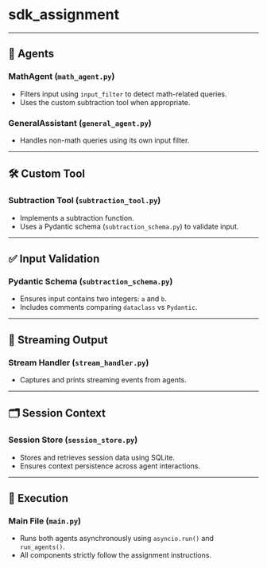 # sdk_assignment

---

## 🧠 Agents

### MathAgent (`math_agent.py`)
- Filters input using `input_filter` to detect math-related queries.
- Uses the custom subtraction tool when appropriate.

### GeneralAssistant (`general_agent.py`)
- Handles non-math queries using its own input filter.

---

## 🛠️ Custom Tool

### Subtraction Tool (`subtraction_tool.py`)
- Implements a subtraction function.
- Uses a Pydantic schema (`subtraction_schema.py`) to validate input.

---

## ✅ Input Validation

### Pydantic Schema (`subtraction_schema.py`)
- Ensures input contains two integers: `a` and `b`.
- Includes comments comparing `dataclass` vs `Pydantic`.

---

## 🔄 Streaming Output

### Stream Handler (`stream_handler.py`)
- Captures and prints streaming events from agents.

---

## 🗂️ Session Context

### Session Store (`session_store.py`)
- Stores and retrieves session data using SQLite.
- Ensures context persistence across agent interactions.

---

## 🚀 Execution

### Main File (`main.py`)
- Runs both agents asynchronously using `asyncio.run()` and `run_agents()`.
- All components strictly follow the assignment instructions.

